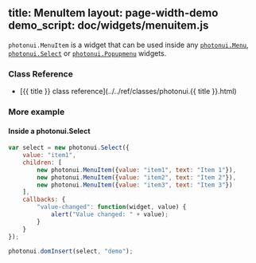 title: MenuItem
layout: page-width-demo
demo_script: doc/widgets/menuitem.js
---

`photonui.MenuItem` is a widget that can be used inside any [`photonui.Menu`][menu-doc], [`photonui.Select`][select-doc] or [`photonui.Popupmenu`][popupmenu-doc] widgets.

[menu-doc]: menu.html
[select-doc]: select.html
[popupmenu-doc]: popupmenu.html


### Class Reference

* [{{ title }} class reference](../../ref/classes/photonui.{{ title }}.html)


### More example

#### Inside a photonui.Select

```javascript
var select = new photonui.Select({
    value: "item1",
    children: [
        new photonui.MenuItem({value: "item1", text: "Item 1"}),
        new photonui.MenuItem({value: "item2", text: "Item 2"}),
        new photonui.MenuItem({value: "item3", text: "Item 3"})
    ],
    callbacks: {
        "value-changed": function(widget, value) {
            alert("Value changed: " + value);
        }
    }
});

photonui.domInsert(select, "demo");
```
